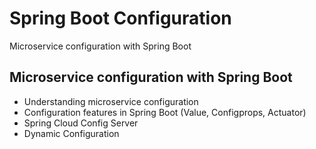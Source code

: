 # Spring Boot Configuration
Microservice configuration with Spring Boot 

## Microservice configuration with Spring Boot

* Understanding microservice configuration
* Configuration features in Spring Boot (Value, Configprops, Actuator)
* Spring Cloud Config Server
* Dynamic Configuration



